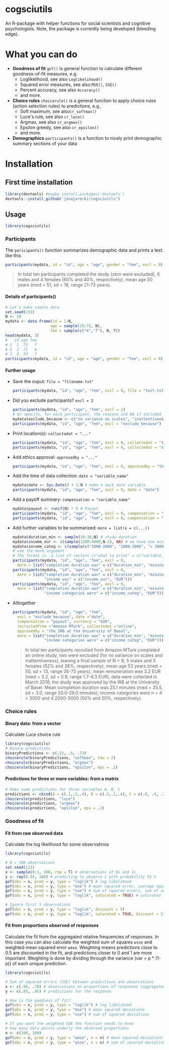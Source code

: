 # cogsciutils
An R-package with helper functions for social scientists and cognitive psychologists. Note, the package is currently being developed (bleeding edge).

# What you can do

 - **Goodness of fit** `gof()` is general function to calculate different goodness-of-fit measures, e.g.
   - Loglikelihood, see also `Loglikelihood()`
   - Squared error measures, see also `MSE()`, `SSE()`
   - Percent accuracy, see also `Accuracy()`
   - and more.
 - **Choice rules**  `choicerule()` is a general function to apply choice rules (action selection rules) to predictions, e.g.,
   - Soft maximum, see also`cr_softmax()`
   - Luce's rule, see also `cr_luce()`
   - Argmax, see also `cr_argmax()`
   - Epsilon greedy, see also `cr_epsilon()`
   - and more.
  - **Demographics** `participants()` is a function to nicely print demographic summary sections of your data

# Installation
## First time installation
```R
library(devtools) #maybe install.packages('devtools')
devtools::install_github('janajarecki/cogsciutils')
```
## Usage
```R
library(cogsciutils)
```

### Participants
The `paricipants()` function summarizes demographic data and prints a text like this
```R
participants(mydata, id = "id", age = "age", gender = "fem", excl = 0)
```
> In total ten participants completed the study (zero were excluded), 6 males and 4 females (60% and 40%, respectively), mean age 50 years (med = 51, sd = 18, range 21-73 years).
#### Details of participants()
```R
# Let's make sample data
set.seed(232)
N <- 10
mydata <- data.frame(id = 1:N,
                    age = sample(18:75, N),
                    fem = sample(c("m","f"), N, T))
head(mydata, 3)
#   id age fem
# 1  1  73   f
# 2  2  71   m
# 3  3  23   f
participants(mydata, id = "id", age = "age", gender = "fem", excl = 0)
```
#### Further usage
- Save the ouput: `file = "filename.txt"`
  ```R
  participants(mydata, "id", "age", "fem", excl = 0, file = "test.txt")
  ```
- Did you exclude participants? `excl = 2`
  ```R
  participants(mydata, "id", "age", "fem", excl = 2)
  # Or specify, for each participant, the reasons and NA if included
  mydata$exclude_because <- c("no variance on scales", "inattentiveness", rep(NA, 8))
  participants(mydata, "id", "age", "fem", excl = "exclude_because")
  ```  
- Print location(s): `collectedat = "..."`
  ```R
  participants(mydata, "id", "age", "fem", excl = 0, collectedat = "the University of Basel")
  participants(mydata, "id", "age", "fem", excl = 0, collectedat = "online")
  ```
- Add ethics approval: `approvedby = "..."` 
  ```R
  participants(mydata, "id", "age", "fem", excl = 0, approvedby = "the University of Basel ethics comittee")
  ```
- Add the time of data collection: `date = "variable_name"`
  ```R
  mydata$date <- Sys.Date() + 1:N # make a mock date variable
  participants(mydata, "id", "age", "fem", excl = 0, date = "date")
  ```
- Add a payoff summary: `compensation = "variable_name"`
  ```R
  mydata$payout <- runif(N) * 5 # Payout
  participants(mydata, "id", "age", "fem", excl = 0, compensation = "payout")
  participants(mydata, "id", "age", "fem", excl = 0, compensation = "payout", currency = "EUR")
  ```
- Add further variables to be summarized: `more = list(x = c(...))`
  ```R
  mydata$duration_min <- sample(20:30,N) # study duration
  mydata$income_eur <- c(sample(1200:4000,N-1), NA) # we have one missing value!
  mydata$income_categ <- c(sample(c("1000-2000", "2000-3000", "> 3000"), N, T))
  # use the more argument
  # The format is  a list of vectors c("what to print" = c("variable_name", "unit"))
  participants(mydata, "id", "age", "fem", excl = 0,
    more = list("completion duration was" = c("duration_min", "minute")))
  participants(mydata, "id", "age", "fem", excl = 0,
    more = list("completion duration was" = c("duration_min", "minute"),
                "income was" = c("income_eur", "EUR")))
  participants(mydata, "id", "age", "fem", excl = 0,
    more = list("completion duration was" = c("duration_min", "minute"),
                "income categories were" = c("income_categ", "EUR")))
  ```
- Alltogether
  ```R
  participants(mydata, "id", "age", "fem",
    excl = "exclude_because", date ="date",
    compensation = "payout", currency = "EUR",
    recruitedfrom ="Amazon MTurk", collectedat ="online",
    approvedby = "the IRB at the University of Basel", 
    more = list("completion duration was" = c("duration_min", "minute"),
                "income categories were" = c("income_categ", "EUR")))
  ```
  > In total ten participants recruited from Amazon MTurk completed an online study, two were excluded (for no variance on scales and inattentiveness), leaving a final sample of N = 8; 5 males and 3 females (62% and 38%, respectively), mean age 53 years (med = 50, sd = 13, range 35-73 years), mean remuneration was 3.2 EUR (med = 3.2, sd = 0.9, range 1.7-4.3 EUR), data were collected in March 2019, the study was approved by the IRB at the University of Basel. Mean completion duration was 25.1 minutes (med = 25.5, sd = 3.0, range 20.0-29.0 minutes); income categories were n = 4 > 3000 and 4 2000-3000 (50% and 50%, respectively). 
> 

### Choice rules
#### Binary data: from a vector
Calculate Luce choice rule
```R
library(cogsciutils)
# Binary predictions
binaryPredictions <- c(.22, .5, .73)
choicerule(binaryPredictions, "softmax", tau = 2)
choicerule(binaryPredictions, "argmax")
choicerule(binaryPredictions, "epsilon", eps = .2)
```

#### Predictions for three or more variables: from a matrix
```R
# Make some predictions for three variables A, B, C
predictions <- cbind(A = c(.1,.5,.4), B = c(.3,.1,.4), C = c(.6, .4, .2))
choicerule(predictions, "luce")
choicerule(predictions, "argmax")
choicerule(predictions, "epsilon", eps = .2)
```

### Goodness of fit
#### Fit from raw observed data
Calculate the log likelihood for some observatinos
```R
library(cogsciutils)

# N = 100 observations
set.seed(121)
x <- sample(0:1, 100, rep = T) # observations of 0s and 1s
y <- rep(0.55, 100) # predicting to observe 1 with probability 55 %
gof(obs = x, pred = y, type = "loglik") # log likelihood
gof(obs = x, pred = y, type = "mse") # mean squared error, average squared deviations
gof(obs = x, pred = y, type = "sse") # sum of squared errors, sum of squared deviations
gof(obs = x, pred = y, type = "loglik", saturated = TRUE) # saturated log lik

# Ignore first 5 observations
gof(obs = x, pred = y, type = "loglik", discount = 5)
gof(obs = x, pred = y, type = "loglik", saturated = TRUE, discount = 5) # saturated log lik
```

#### Fit from proportions observed of responses
Calculate the fit from the aggregated relative frequencies of responses. In this case you can also calculate the weighted sum of squares `wsse` and weighted mean squared error `wmse`. Weighting means predictions close to 0.5 are discounted in the fit, and predictions closer to 0 and 1 are more important. Weighting is done by dividing through the variance (var = p * (1-p)) of each unique prediction.
```R
library(cogsciutils)

# Sum of squared errors (SSE) between predictions and observations
x <- c(.96, .78) # observations as proportions of responses (aggregated)
y <- c(.85, .95) # predictions for the response

# How is the goodness of fit?
gof(obs = x, pred = y, type = "loglik") # log likelihood
gof(obs = x, pred = y, type = "mse") # mean squared deviations
gof(obs = x, pred = y, type = "sse") # sum of squared deviations

# If you want the weighted SSE the function needs to know
# how many data points underly the observed proportions
n <- c(100, 100)
gof(obs = x, pred = y, type = "wmse", n = n) # mean squared deviations
gof(obs = x, pred = y, type = "wsse", n = n) # sum of squared deviations
```
